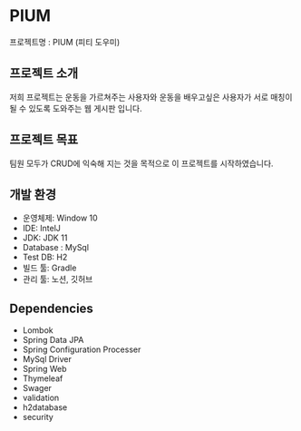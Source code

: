 
# PIUM
프로젝트명 : PIUM (피티 도우미)
## 프로젝트 소개
저희 프로젝트는 운동을 가르쳐주는 사용자와 운동을 배우고싶은 사용자가 서로 매칭이 될 수 있도록 도와주는 웹 게시판 입니다.
## 프로젝트 목표
팀원 모두가 CRUD에 익숙해 지는 것을 목적으로 이 프로젝트를 시작하였습니다.

## 개발 환경
- 운영체제: Window 10
- IDE: IntelJ
- JDK: JDK 11
- Database : MySql
- Test DB: H2
- 빌드 툴: Gradle
- 관리 툴: 노션, 깃허브

## Dependencies
- Lombok
- Spring Data JPA
- Spring Configuration Processer
- MySql Driver
- Spring Web
- Thymeleaf
- Swager
- validation
- h2database
- security
